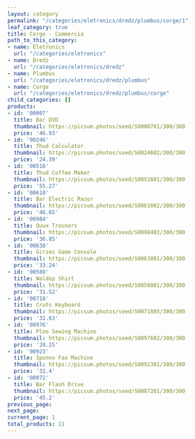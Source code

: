 ```yaml
---
layout: category
permalink: "/categories/eletronics/dredz/plumbus/corge/1"
leaf_category: true
title: Corge - Commercia
path_to_this_category:
- name: Eletronics
  url: "/categories/eletronics"
- name: Dredz
  url: "/categories/eletronics/dredz"
- name: Plumbus
  url: "/categories/eletronics/dredz/plumbus"
- name: Corge
  url: "/categories/eletronics/dredz/plumbus/corge"
child_categories: []
products:
- id: '00007'
  title: Bar DVD
  thumbnail: https://picsum.photos/seed/S0000701/300/300
  price: '46.93'
- id: '00246'
  title: Thud Calculator
  thumbnail: https://picsum.photos/seed/S0024602/300/300
  price: '24.39'
- id: '00516'
  title: Thud Coffee Maker
  thumbnail: https://picsum.photos/seed/S0051601/300/300
  price: '55.27'
- id: '00610'
  title: Bar Electric Razor
  thumbnail: https://picsum.photos/seed/S0061002/300/300
  price: '46.65'
- id: '00984'
  title: Quux Trousers
  thumbnail: https://picsum.photos/seed/S0098402/300/300
  price: '36.85'
- id: '00638'
  title: Girzes Game Console
  thumbnail: https://picsum.photos/seed/S0063801/300/300
  price: '33.24'
- id: '00580'
  title: Waldop Shirt
  thumbnail: https://picsum.photos/seed/S0058001/300/300
  price: '31.52'
- id: '00718'
  title: Cruts Keyboard
  thumbnail: https://picsum.photos/seed/S0071805/300/300
  price: '31.63'
- id: '00976'
  title: Ploo Sewing Machine
  thumbnail: https://picsum.photos/seed/S0097602/300/300
  price: '28.25'
- id: '00923'
  title: Iponno Fax Machine
  thumbnail: https://picsum.photos/seed/S0092301/300/300
  price: '32.4'
- id: '00072'
  title: Bar Flash Drive
  thumbnail: https://picsum.photos/seed/S0007201/300/300
  price: '45.2'
previous_page: 
next_page: 
current_page: 1
total_products: 11
---
```

